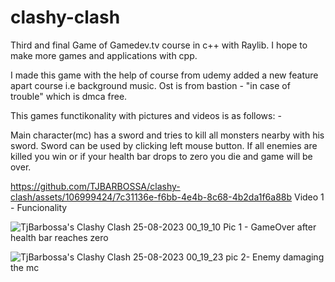 # clashy-clash
Third and final Game of Gamedev.tv course in c++ with Raylib. I hope to make more games and applications with cpp.

I made this game with the help of course from udemy added a new feature apart course i.e background music. Ost is from bastion - "in case of trouble" which is dmca free.

This games functikonality with pictures and videos is as follows: - 

Main character(mc) has a sword and tries to kill all monsters nearby with his sword. Sword can be used by clicking left mouse button. 
If all enemies are killed you win or if your health bar drops to zero you die and game will be over.



https://github.com/TJBARBOSSA/clashy-clash/assets/106999424/7c31136e-f6bb-4e4b-8c68-4b2da1f6a88b
Video 1 -  Funcionality

![TjBarbossa's Clashy Clash 25-08-2023 00_19_10](https://github.com/TJBARBOSSA/clashy-clash/assets/106999424/bc4abfe5-0850-4e09-b054-c25ef27a06ef)
Pic  1 - GameOver after health bar reaches zero

![TjBarbossa's Clashy Clash 25-08-2023 00_19_23](https://github.com/TJBARBOSSA/clashy-clash/assets/106999424/7740fb37-e96d-4f78-aa5b-9746a7c51ec3)
pic 2- Enemy damaging the mc



